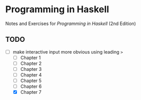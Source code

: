 # Programming in Haskell

Notes and Exercises for _Programming in Haskell_ (2nd Edition)

## TODO

- [ ] make interactive input more obvious using leading `> `
    - [ ] Chapter 1
    - [ ] Chapter 2
    - [ ] Chapter 3
    - [ ] Chapter 4
    - [ ] Chapter 5
    - [ ] Chapter 6
    - [x] Chapter 7
